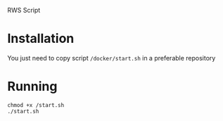 RWS Script

# Installation
You just need to copy script ```/docker/start.sh``` in a preferable repository
# Running
```
chmod +x /start.sh
./start.sh
```